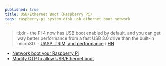 ```yaml
---
published: true
title: USB/Ethernet Boot (Raspberry Pi)
tags: raspberry-pi system disk usb ethernet boot network
---
```

> tl;dr - the Pi 4 now has USB boot enabled by default, and you can get way better performance from a fast USB 3.0 drive than the built-in microSD. - [UASP, TRIM, and performance](https://www.jeffgeerling.com/blog/2020/raspberry-pi-usb-boot-uasp-trim-and-performance) / [HN](https://news.ycombinator.com/item?id=24531633)

- [Network boot your Raspberry Pi](https://www.raspberrypi.org/documentation/hardware/raspberrypi/bootmodes/net_tutorial.md)
- [Modify OTP to allow USB/Ethernet boot](https://www.raspberrypi.org/forums/viewtopic.php?f=29&t=159691)
